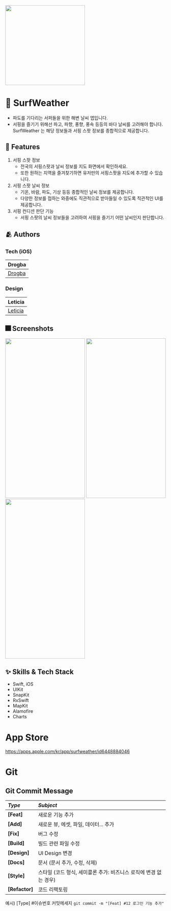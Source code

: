 <img src="https://github.com/iDrogba/SurfApp/assets/74828662/83683278-a339-4f75-9adc-52c530d945de" width="250" height="250"/>

# :iphone: SurfWeather
- 파도를 기다리는 서퍼들을 위한 해변 날씨 앱입니다.
- 서핑을 즐기기 위해선 파고, 파향, 풍향, 풍속 등등의 바다 날씨를 고려해야 합니다. SurfWeather 는 해당 정보들과 서핑 스팟 정보를 종합적으로 제공합니다.

## :pushpin: Features
1. 서핑 스팟 정보
   - 전국의 서핑스팟과 날씨 정보를 지도 화면에서 확인하세요.
   - 또한 원하는 지역을 즐겨찾기하면 유저만의 서핑스팟을 지도에 추가할 수 있습니다.
2. 서핑 스팟 날씨 정보
   - 기온, 바람, 파도, 기상 등등 종합적인 날씨 정보를 제공합니다.
   - 다양한 정보를 접하는 와중에도 직관적으로 받아들일 수 있도록 직관적인 UI를 제공합니다.
3. 서핑 컨디션 판단 기능
   - 서핑 스팟의 날씨 정보들을 고려하여 서핑을 즐기기 어떤 날씨인지 판단합니다. 

## :people_hugging: Authors
### Tech (iOS)
|Drogba|
|:---|
|[Drogba](https://github.com/iDrogba)|
### Design
|Leticia|
|:---|
|[Leticia](https://github.com/KiYoonSu)|

## :fireworks: Screenshots
<img src="https://github.com/iDrogba/SurfApp/assets/74828662/4d99bd48-af79-4345-9390-dd81d991688e" width="250" height="500"/> <img src="https://github.com/iDrogba/SurfApp/assets/74828662/a984ffd4-5615-4162-a9a8-fd2a485ee8f7" width="250" height="500"/> <img src="https://github.com/iDrogba/SurfApp/assets/74828662/c4384744-72f0-498b-927d-3fa9a21e1a03" width="250" height="500"/> 


## :sparkles: Skills & Tech Stack
- Swift, iOS
- UIKit
- SnapKit
- RxSwift
- MapKit
- Alamofire
- Charts


# App Store
https://apps.apple.com/kr/app/surfweather/id6448884046


# Git
## Git Commit Message
|*Type*|*Subject*|
|:---|:---|
|**[Feat]**|새로운 기능 추가|
|**[Add]**|새로운 뷰, 에셋, 파일, 데이터... 추가|
|**[Fix]**|버그 수정|
|**[Build]**|빌드 관련 파일 수정|
|**[Design]**|UI Design 변경|
|**[Docs]**|문서 (문서 추가, 수정, 삭제)|
|**[Style]**|스타일 (코드 형식, 세미콜론 추가: 비즈니스 로직에 변경 없는 경우)|
|**[Refactor]**|코드 리팩토링| 

예시) [Type] #이슈번호 커밋메세지 `git commit -m "[Feat] #12 로그인 기능 추가"`
